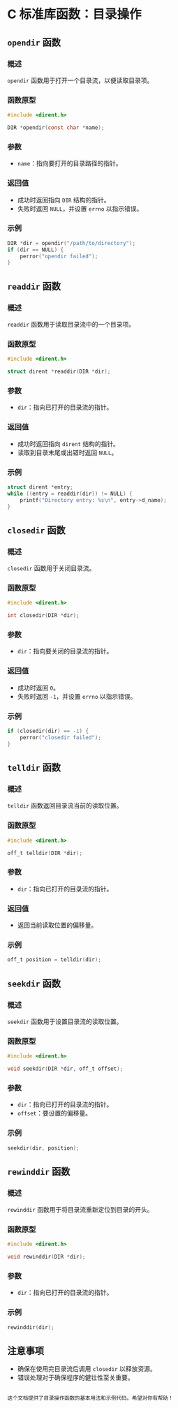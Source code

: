 # C 标准库函数：目录操作

## `opendir` 函数

### 概述

`opendir` 函数用于打开一个目录流，以便读取目录项。

### 函数原型

```c
#include <dirent.h>

DIR *opendir(const char *name);
```

### 参数

- `name`：指向要打开的目录路径的指针。

### 返回值

- 成功时返回指向 `DIR` 结构的指针。
- 失败时返回 `NULL`，并设置 `errno` 以指示错误。

### 示例

```c
DIR *dir = opendir("/path/to/directory");
if (dir == NULL) {
    perror("opendir failed");
}
```

## `readdir` 函数

### 概述

`readdir` 函数用于读取目录流中的一个目录项。

### 函数原型

```c
#include <dirent.h>

struct dirent *readdir(DIR *dir);
```

### 参数

- `dir`：指向已打开的目录流的指针。

### 返回值

- 成功时返回指向 `dirent` 结构的指针。
- 读取到目录末尾或出错时返回 `NULL`。

### 示例

```c
struct dirent *entry;
while ((entry = readdir(dir)) != NULL) {
    printf("Directory entry: %s\n", entry->d_name);
}
```

## `closedir` 函数

### 概述

`closedir` 函数用于关闭目录流。

### 函数原型

```c
#include <dirent.h>

int closedir(DIR *dir);
```

### 参数

- `dir`：指向要关闭的目录流的指针。

### 返回值

- 成功时返回 `0`。
- 失败时返回 `-1`，并设置 `errno` 以指示错误。

### 示例

```c
if (closedir(dir) == -1) {
    perror("closedir failed");
}
```

## `telldir` 函数

### 概述

`telldir` 函数返回目录流当前的读取位置。

### 函数原型

```c
#include <dirent.h>

off_t telldir(DIR *dir);
```

### 参数

- `dir`：指向已打开的目录流的指针。

### 返回值

- 返回当前读取位置的偏移量。

### 示例

```c
off_t position = telldir(dir);
```

## `seekdir` 函数

### 概述

`seekdir` 函数用于设置目录流的读取位置。

### 函数原型

```c
#include <dirent.h>

void seekdir(DIR *dir, off_t offset);
```

### 参数

- `dir`：指向已打开的目录流的指针。
- `offset`：要设置的偏移量。

### 示例

```c
seekdir(dir, position);
```

## `rewinddir` 函数

### 概述

`rewinddir` 函数用于将目录流重新定位到目录的开头。

### 函数原型

```c
#include <dirent.h>

void rewinddir(DIR *dir);
```

### 参数

- `dir`：指向已打开的目录流的指针。

### 示例

```c
rewinddir(dir);
```

## 注意事项

- 确保在使用完目录流后调用 `closedir` 以释放资源。
- 错误处理对于确保程序的健壮性至关重要。

```

这个文档提供了目录操作函数的基本用法和示例代码。希望对你有帮助！
